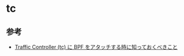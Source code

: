 # tc

## 参考

* [Traffic Controller (tc) に BPF をアタッチする時に知っておくべきこと](https://zenn.dev/openjny/scraps/f25e0a1d734411)
